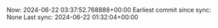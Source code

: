 Now: 2024-06-22 03:37:52.768888+00:00 Earliest commit since sync: None Last sync: 2024-06-22 01:32:04+00:00
